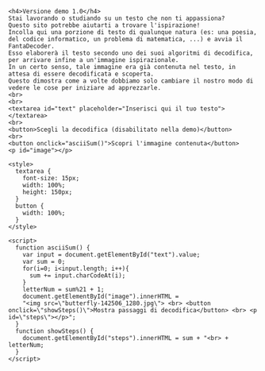 <html>
  <body>
    
    <h4>Versione demo 1.0</h4>
    Stai lavorando o studiando su un testo che non ti appassiona? 
    Questo sito potrebbe aiutarti a trovare l'ispirazione!
    Incolla qui una porzione di testo di qualunque natura (es: una poesia, del codice informatico, un problema di matematica, ...) e avvia il FantaDecoder. 
    Esso elaborerà il testo secondo uno dei suoi algoritmi di decodifica, per arrivare infine a un'immagine ispirazionale. 
    In un certo senso, tale immagine era già contenuta nel testo, in attesa di essere decodificata e scoperta. 
    Questo dimostra come a volte dobbiamo solo cambiare il nostro modo di vedere le cose per iniziare ad apprezzarle.
    <br>
    <br>
    <textarea id="text" placeholder="Inserisci qui il tuo testo"></textarea>
    <br>
    <button>Scegli la decodifica (disabilitato nella demo)</button>
    <br>
    <button onclick="asciiSum()">Scopri l'immagine contenuta</button>
    <p id="image"></p>
    
    <style>
      textarea {
        font-size: 15px;
        width: 100%;
        height: 150px;
      }
      button {
        width: 100%;
      }
    </style>

    <script>
      function asciiSum() {
        var input = document.getElementById("text").value;
        var sum = 0;
        for(i=0; i<input.length; i++){
          sum += input.charCodeAt(i);
        }
        letterNum = sum%21 + 1;
        document.getElementById("image").innerHTML = 
        "<img src=\"butterfly-142506_1280.jpg\"> <br> <button onclick=\"showSteps()\">Mostra passaggi di decodifica</button> <br> <p id=\"steps\"></p>";
      }
      function showSteps() {
        document.getElementById("steps").innerHTML = sum + "<br> + letterNum;
      }
    </script>

  </body>
</html>
